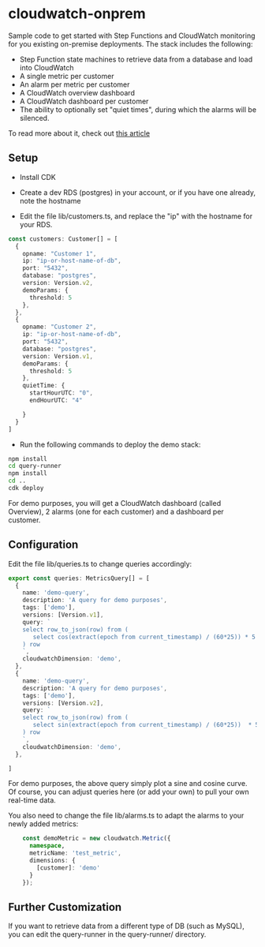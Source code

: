# cloudwatch-onprem

Sample code to get started with Step Functions and CloudWatch monitoring for you existing on-premise deployments. The stack includes the following:

  - Step Function state machines to retrieve data from a database and load into CloudWatch
  - A single metric per customer
  - An alarm per metric per customer
  - A CloudWatch overview dashboard
  - A CloudWatch dashboard per customer
  - The ability to optionally set "quiet times", during which the alarms will be silenced.

To read more about it, check out [this article](https:/inmytree.co.za/bla)

## Setup

 - Install CDK

 - Create a dev RDS (postgres) in your account, or if you have one already, note the hostname

 - Edit the file lib/customers.ts, and replace the "ip" with the hostname for your RDS.

  ```ts
  const customers: Customer[] = [
    {
      opname: "Customer 1",
      ip: "ip-or-host-name-of-db",
      port: "5432",
      database: "postgres",
      version: Version.v2,
      demoParams: {
        threshold: 5
      },
    },
    {
      opname: "Customer 2",
      ip: "ip-or-host-name-of-db",
      port: "5432",
      database: "postgres",
      version: Version.v1,
      demoParams: {
        threshold: 5
      },
      quietTime: {
        startHourUTC: "0",
        endHourUTC: "4"

      }
    }
  ]

  ```

 - Run the following commands to deploy the demo stack:
  ```sh
  npm install
  cd query-runner
  npm install
  cd ..
  cdk deploy
  ```


For demo purposes, you will get a CloudWatch dashboard (called Overview), 2 alarms (one for each customer) and a dashboard per customer.

## Configuration

Edit the file lib/queries.ts to change queries accordingly:

```ts
export const queries: MetricsQuery[] = [
  {
    name: 'demo-query',
    description: 'A query for demo purposes',
    tags: ['demo'],
    versions: [Version.v1],
    query: `
    select row_to_json(row) from (
       select cos(extract(epoch from current_timestamp) / (60*25)) * 5 + 5 as test_metric
    ) row
    `,
    cloudwatchDimension: 'demo',
  },
  {
    name: 'demo-query',
    description: 'A query for demo purposes',
    tags: ['demo'],
    versions: [Version.v2],
    query: `
    select row_to_json(row) from (
       select sin(extract(epoch from current_timestamp) / (60*25))  * 5 + 5 as test_metric
    ) row
    `,
    cloudwatchDimension: 'demo',
  },

]

```

For demo purposes, the above query simply plot a sine and cosine curve. Of course, you can adjust queries here (or add your own) to pull your own real-time data.

You also need to change the file lib/alarms.ts to adapt the alarms to your newly added metrics:

```ts
    const demoMetric = new cloudwatch.Metric({
      namespace,
      metricName: 'test_metric',
      dimensions: {
        [customer]: 'demo'
      }
    });

```
## Further Customization

If you want to retrieve data from a different type of DB (such as MySQL), you can edit the query-runner in the query-runner/ directory.


